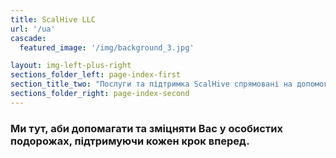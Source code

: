 ```yaml
---
title: ScalHive LLC
url: '/ua'
cascade:
  featured_image: '/img/background_3.jpg'

layout: img-left-plus-right
sections_folder_left: page-index-first
section_title_two: "Послуги та підтримка ScalHive спрямовані на допомогу вам у швидкому впровадженні рішень, із зменшенням ризиків"
sections_folder_right: page-index-second 
---
```

### Ми тут, аби допомагати та зміцняти Вас у особистих подорожах, підтримуючи кожен крок вперед.